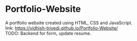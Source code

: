 # Portfolio-Website
A portfolio website created using HTML, CSS and JavaScript.  
link: https://vidhish-trivedi.github.io/Portfolio-Website/  
TODO: Backend for form, update resume.
